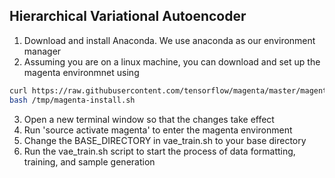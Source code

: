 ## Hierarchical Variational Autoencoder

1. Download and install Anaconda. We use anaconda as our environment manager
2. Assuming you are on a linux machine, you can download and set up the magenta environmnet using
```bash
curl https://raw.githubusercontent.com/tensorflow/magenta/master/magenta/tools/magenta-install.sh > /tmp/magenta-install.sh
bash /tmp/magenta-install.sh
```
3. Open a new terminal window so that the changes take effect
4. Run 'source activate magenta' to enter the magenta environment
5. Change the BASE_DIRECTORY in vae_train.sh to your base directory
6. Run the vae_train.sh script to start the process of data formatting, training, and sample generation